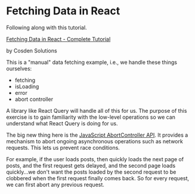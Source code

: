 # Fetching Data in React

Following along with this tutorial.

[Fetching Data in React - Complete Tutorial](https://www.youtube.com/watch?v=00lxm_doFYw)

by Cosden Solutions

This is a "manual" data fetching example, i.e., we handle these things ourselves:

- fetching
- isLoading
- error
- abort controller

A library like React Query will handle all of this for us. The purpose of this exercise is to gain familiarity with the low-level operations so we can understand what React Query is doing for us.

The big new thing here is the [JavaScript AbortController API](https://developer.mozilla.org/en-US/docs/Web/API/AbortController). It provides a mechanism to abort ongoing asynchronous operations such as network requests. This lets us prevent race conditions.

For example, if the user loads posts, then quickly loads the next page of posts, and the first request gets delayed, and the second page loads quickly...we don't want the posts loaded by the second request to be clobbered when the first request finally comes back. So for every request, we can first abort any previous request.
